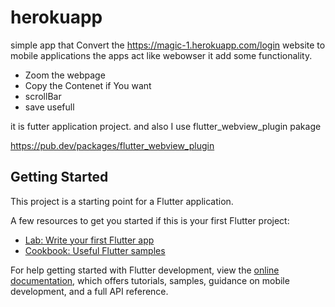 # herokuapp

simple app that Convert the https://magic-1.herokuapp.com/login website to mobile applications
the apps act like webowser it add some functionality.
- Zoom the webpage
- Copy the Contenet if You want
- scrollBar 
- save usefull 

it is futter application project.
and also I use flutter_webview_plugin pakage

https://pub.dev/packages/flutter_webview_plugin

## Getting Started

This project is a starting point for a Flutter application.

A few resources to get you started if this is your first Flutter project:

- [Lab: Write your first Flutter app](https://docs.flutter.dev/get-started/codelab)
- [Cookbook: Useful Flutter samples](https://docs.flutter.dev/cookbook)

For help getting started with Flutter development, view the
[online documentation](https://docs.flutter.dev/), which offers tutorials,
samples, guidance on mobile development, and a full API reference.
